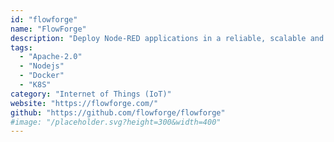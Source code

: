 ```yaml
---
id: "flowforge"
name: "FlowForge"
description: "Deploy Node-RED applications in a reliable, scalable and secure manner. The FlowForge platform provides DevOps capabilities for Node-RED development teams."
tags:
  - "Apache-2.0"
  - "Nodejs"
  - "Docker"
  - "K8S"
category: "Internet of Things (IoT)"
website: "https://flowforge.com/"
github: "https://github.com/flowforge/flowforge"
#image: "/placeholder.svg?height=300&width=400"
---
```


